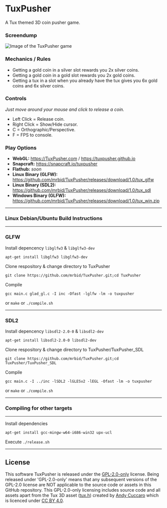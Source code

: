 # TuxPusher
A Tux themed 3D coin pusher game.

### Screendump
![Image of the TuxPusher game](https://dashboard.snapcraft.io/site_media/appmedia/2023/01/Screenshot_2023-01-10_04-47-51.png)

### Mechanics / Rules
- Getting a gold coin in a silver slot rewards you 2x silver coins.
- Getting a gold coin in a gold slot rewards you 2x gold coins.
- Getting a tux in a slot when you already have the tux gives you 6x gold coins and 6x silver coins.

### Controls
_Just move around your mouse and click to release a coin._
- Left Click = Release coin.
- Right Click = Show/Hide cursor.
- C = Orthographic/Perspective.
- F = FPS to console.

### Play Options
- **WebGL:** https://TuxPusher.com / https://tuxpusher.github.io
- **Snapcraft:** https://snapcraft.io/tuxpusher
- **Flathub:** _soon_
- **Linux Binary (GLFW):** https://github.com/mrbid/TuxPusher/releases/download/1.0/tux_glfw
- **Linux Binary (SDL2):** https://github.com/mrbid/TuxPusher/releases/download/1.0/tux_sdl
- **Windows Binary (GLFW):** https://github.com/mrbid/TuxPusher/releases/download/1.0/tux_win.zip

---
### Linux Debian/Ubuntu Build Instructions
---
### GLFW
Install depencency `libglfw3` & `libglfw3-dev`
```
apt-get install libglfw3 libglfw3-dev
```
Clone respository & change directory to TuxPusher
```
git clone https://github.com/mrbid/TuxPusher.git;cd TuxPusher
```
Compile
```
gcc main.c glad_gl.c -I inc -Ofast -lglfw -lm -o tuxpusher
```
or `make` or `./compile.sh`

---

### SDL2
Install depencency `libsdl2-2.0-0` & `libsdl2-dev`
```
apt-get install libsdl2-2.0-0 libsdl2-dev
```
Clone respository & change directory to TuxPusher/TuxPusher_SDL
```
git clone https://github.com/mrbid/TuxPusher.git;cd TuxPusher/TuxPusher_SDL
```
Compile
```
gcc main.c -I ../inc -lSDL2 -lGLESv2 -lEGL -Ofast -lm -o tuxpusher
```
or `make` or `./compile.sh`

---
### Compiling for other targets
---
Install dependencies
```
apt-get install gcc-mingw-w64-i686-win32 upx-ucl
```
Execute `./release.sh`

---

## License
This software TuxPusher is released under the [GPL-2.0-only](https://spdx.org/licenses/GPL-2.0-only.html) license. Being released under 'GPL-2.0-only' means that any subsequent versions of the GPL-2.0 license are NOT applicable to the source code or assets in this GitHub repository. This GPL-2.0-only licensing includes source code and all assets apart from the Tux 3D asset ([tux.h](assets/tux.h)) created by [Andy Cuccaro](https://sketchfab.com/andycuccaro) which is licenced under [CC BY 4.0](https://creativecommons.org/licenses/by/4.0/).
